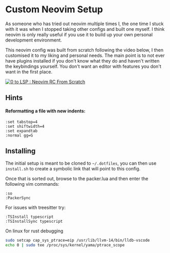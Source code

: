# Custom Neovim Setup
As someone who has tried out neovim multiple times I, the one time I stuck with 
it was when I stopped taking other configs and built one myself. I think neovim
is only really useful if you use it to build up your own personal development
environment. 

This neovim config was built from scratch following the video below, I then 
customised it to my liking and personal needs. The main point is to not ever
have plugins installed if you don't know what they do and haven't written the 
keybindings yourself. You don't want an editor with features you don't want in
the first place.

[![0 to LSP : Neovim RC From Scratch](https://img.youtube.com/vi/w7i4amO_zaE/0.jpg)](https://www.youtube.com/watch?v=w7i4amO_zaE)

## Hints

#### Reformatting a file with new indents:
```vim
:set tabstop=4
:set shiftwidth=4
:set expandtab
:normal gg=G
```

## Installing

The initial setup is meant to be cloned to `~/.dotfiles`, you can then use `install.sh` to create
a symbolic link that will point to this config.

Once that is sorted out, browse to the packer.lua and then enter the following vim commands:

```vim
:so
:PackerSync
```

For issues with treesitter try:
```vim
:TSInstall typescript
:TSInstallSync typescript
```
On linux for rust debugging
```sh
sudo setcap cap_sys_ptrace=eip /usr/lib/llvm-14/bin/lldb-vscode
echo 0 | sudo tee /proc/sys/kernel/yama/ptrace_scope
```
